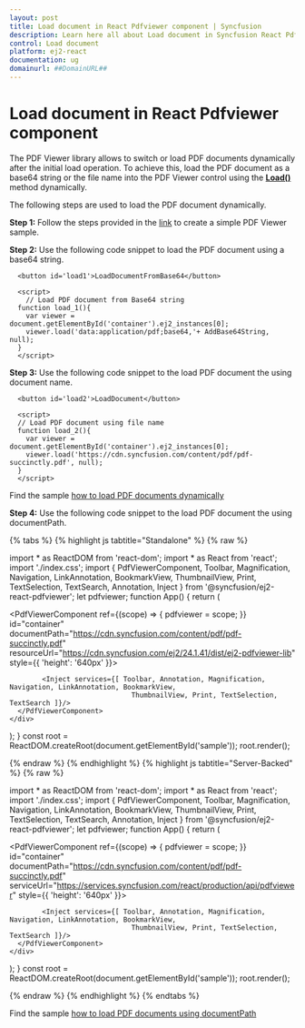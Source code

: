 ```yaml
---
layout: post
title: Load document in React Pdfviewer component | Syncfusion
description: Learn here all about Load document in Syncfusion React Pdfviewer component of Syncfusion Essential JS 2 and more.
control: Load document 
platform: ej2-react
documentation: ug
domainurl: ##DomainURL##
---
```


# Load document in React Pdfviewer component

The PDF Viewer library allows to switch or load PDF documents dynamically after the initial load operation. To achieve this, load the PDF document as a base64 string or the file name into the PDF Viewer control using the  [**Load()**](https://ej2.syncfusion.com/react/documentation/api/pdfviewer/#load) method dynamically.

The following steps are used to load the PDF document dynamically.

**Step 1:** Follow the steps provided in the [link](https://ej2.syncfusion.com/react/documentation/pdfviewer/getting-started/) to create a simple PDF Viewer sample.

**Step 2:** Use the following code snippet to load the PDF document using a base64 string.

```
  <button id='load1'>LoadDocumentFromBase64</button>

  <script>
    // Load PDF document from Base64 string
  function load_1(){
    var viewer = document.getElementById('container').ej2_instances[0];
    viewer.load('data:application/pdf;base64,'+ AddBase64String, null);
  }
  </script>
```

**Step 3:** Use the following code snippet to the load PDF document the using document name.

```
  <button id='load2'>LoadDocument</button>

  <script>
  // Load PDF document using file name
  function load_2(){
    var viewer = document.getElementById('container').ej2_instances[0];
    viewer.load('https://cdn.syncfusion.com/content/pdf/pdf-succinctly.pdf', null);
  }
  </script>
```

Find the sample [how to load PDF documents dynamically](https://stackblitz.com/edit/react-qtjtbo?file=public%2Findex.html)

**Step 4:** Use the following code snippet to the load PDF document the using documentPath.

{% tabs %}
{% highlight js tabtitle="Standalone" %}
{% raw %} 

import * as ReactDOM from 'react-dom';
import * as React from 'react';
import './index.css';
import { PdfViewerComponent, Toolbar, Magnification, Navigation, LinkAnnotation, BookmarkView, ThumbnailView,
         Print, TextSelection, TextSearch, Annotation, Inject } from '@syncfusion/ej2-react-pdfviewer';
let pdfviewer;
function App() {
  return (<div>
    <div className='control-section'>
      <PdfViewerComponent ref={(scope) => { pdfviewer = scope; }}
        id="container"
        documentPath="https://cdn.syncfusion.com/content/pdf/pdf-succinctly.pdf"
        resourceUrl="https://cdn.syncfusion.com/ej2/24.1.41/dist/ej2-pdfviewer-lib"
        style={{ 'height': '640px' }}>
        
            <Inject services={[ Toolbar, Annotation, Magnification, Navigation, LinkAnnotation, BookmarkView,
                                  ThumbnailView, Print, TextSelection, TextSearch ]}/>
      </PdfViewerComponent>
    </div>
  </div>);
}
const root = ReactDOM.createRoot(document.getElementById('sample'));
root.render(<App />);

{% endraw %}
{% endhighlight %}
{% highlight js tabtitle="Server-Backed" %}
{% raw %} 

import * as ReactDOM from 'react-dom';
import * as React from 'react';
import './index.css';
import { PdfViewerComponent, Toolbar, Magnification, Navigation, LinkAnnotation, BookmarkView, ThumbnailView,
         Print, TextSelection, TextSearch, Annotation, Inject } from '@syncfusion/ej2-react-pdfviewer';
let pdfviewer;
function App() {
  return (<div>
    <div className='control-section'>
      <PdfViewerComponent ref={(scope) => { pdfviewer = scope; }}
        id="container"
        documentPath="https://cdn.syncfusion.com/content/pdf/pdf-succinctly.pdf"
        serviceUrl="https://services.syncfusion.com/react/production/api/pdfviewer"
        style={{ 'height': '640px' }}>
        
            <Inject services={[ Toolbar, Annotation, Magnification, Navigation, LinkAnnotation, BookmarkView,
                                  ThumbnailView, Print, TextSelection, TextSearch ]}/>
      </PdfViewerComponent>
    </div>
  </div>);
}
const root = ReactDOM.createRoot(document.getElementById('sample'));
root.render(<App />);

{% endraw %}
{% endhighlight %}
{% endtabs %}

Find the sample [how to load PDF documents using documentPath](https://stackblitz.com/edit/react-nszkto?file=src%2Findex.js)